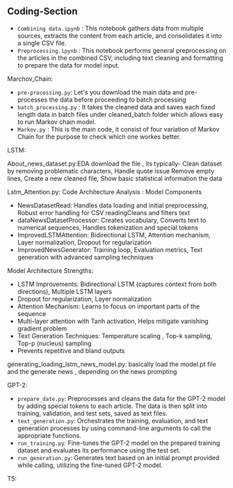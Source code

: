 ## Coding-Section

- `Combining data.ipynb` : This notebook gathers data from multiple sources, extracts the content from each article, and consolidates it into a single CSV file.
- `Preprocessing.ipynb` : This notebook performs general preprocessing on the articles in the combined CSV, including text cleaning and formatting to prepare the data for model input.

Marchov_Chain:

- `pre-processing.py`: Let's you download the main data and pre-processes the data before proceeding to batch processing
- `batch_processing.py` : It takes the cleaned data and saves each fixed length data in batch files under cleaned_batch folder which allows easy to run Markov chain model.
- `Markov.py` : This is the main code, it consist of four variation of Markov Chain for the purpose to check which one workes better.

LSTM:

About_news_dataset.py:EDA  download the file , its typically- Clean dataset by removing problematic characters, Handle quote issue Remove empty lines, Create a new cleaned file, Show basic statistical information the data

Lstm_Attention.py: Code Architecture Analysis : Model Components
  - NewsDatasetRead: Handles data loading and initial preprocessing, Robust error handling for CSV readingCleans and filters text
  - dataNewsDatasetProcessor: Creates vocabulary, Converts text to numerical sequences, Handles tokenization and special tokens
  - ImprovedLSTMAttention: Bidirectional LSTM, Attention mechanism, Layer normalization, Dropout for regularization
  - ImprovedNewsGenerator: Training loop, Evaluation metrics, Text generation with advanced sampling techniques

Model Architecture Strengths:
  - LSTM Improvements: Bidirectional LSTM (captures context from both directions), Multiple LSTM layers
  - Dropout for regularization, Layer normalization
  - Attention Mechanism: Learns to focus on important parts of the sequence
  - Multi-layer attention with Tanh activation, Helps mitigate vanishing gradient problem
  - Text Generation Techniques: Temperature scaling , Top-k sampling, Top-p (nucleus) sampling
  - Prevents repetitive and bland outputs

 generating_loading_lstm_news_model.py: basically load the model.pt file and the generate news , depending on the news prompting 


 
GPT-2:

- `prepare_date.py`: Preprocesses and cleans the data for the GPT-2 model by adding special tokens to each article. The data is then split into training, validation, and test sets, saved as text files.
- `text_generation.py`: Orchestrates the training, evaluation, and text generation processes by using command-line arguments to call the appropriate functions.
- `run_training.py`: Fine-tunes the GPT-2 model on the prepared training dataset and evaluates its performance using the test set.
- `run_generation.py`: Generates text based on an initial prompt provided while calling, utilizing the fine-tuned GPT-2 model.

T5:

